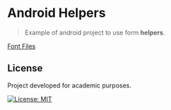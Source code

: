 # Android Helpers
> Example of android project to use form **helpers**.

[Font Files](AndroidHelpers/app/src/main/java/com/guiigos/androidhelpers)

## License
Project developed for academic purposes.


[![License: MIT](https://img.shields.io/badge/License-MIT-blue.svg)](./LICENSE)
